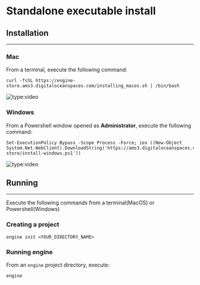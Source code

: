 # Standalone executable install

## Installation
***
### Mac
From a terminal, execute the following command: 
```
curl -fsSL https://engine-store.ams3.digitaloceanspaces.com/installing_macos.sh | /bin/bash
```
![type:video](https://www.youtube.com/embed/-C-SHgOj5Ro)

### Windows
From a Powershell window opened as **Administrator**, execute the following command:
```
Set-ExecutionPolicy Bypass -Scope Process -Force; iex ((New-Object System.Net.WebClient).DownloadString('https://ams3.digitaloceanspaces.com/engine-store/install-windows.ps1'))
```
![type:video](https://www.youtube.com/embed/rKLvhZVG3Po)


## Running
***
Execute the following commands from a terminal(MacOS) or Powershell(Windows)

### Creating a project
```
engine init <YOUR_DIRECTORY_NAME>
```

### Running engine
From an `engine` project directory, execute:
```
engine
```